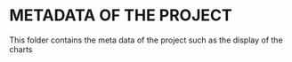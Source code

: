 # METADATA OF THE PROJECT
This folder contains the meta data of the project such as the display of the charts
